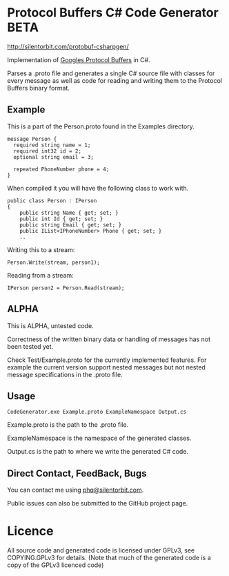 # Protocol Buffers C# Code Generator BETA

http://silentorbit.com/protobuf-csharpgen/

Implementation of [Googles Protocol Buffers](http://code.google.com/apis/protocolbuffers/docs/overview.html) in C#.

Parses a .proto file and generates a single C# source file
with classes for every message as well as code for
reading and writing them to the Protocol Buffers binary format.

## Example

This is a part of the Person.proto found in the Examples directory.

	message Person {
	  required string name = 1;
	  required int32 id = 2;
	  optional string email = 3;
	
	  repeated PhoneNumber phone = 4;
	}

When compiled it you will have the following class to work with.

	public class Person : IPerson
	{
		public string Name { get; set; }
		public int Id { get; set; }
		public string Email { get; set; }
		public IList<IPhoneNumber> Phone { get; set; }
		..

Writing this to a stream:

	Person.Write(stream, person1);

Reading from a stream:

	IPerson person2 = Person.Read(stream);

## ALPHA

This is ALPHA, untested code.

Correctness of the written binary data or handling of messages has not been tested yet.

Check Test/Example.proto for the currently implemented features.
For example the current version support nested messages but not nested message specifications in the .proto file.

## Usage

    CodeGenerator.exe Example.proto ExampleNamespace Output.cs

Example.proto is the path to the .proto file.

ExampleNamespace is the namespace of the generated classes.

Output.cs is the path to where we write the generated C# code.

## Direct Contact, FeedBack, Bugs

You can contact me using phq@silentorbit.com.

Public issues can also be submitted to the GitHub project page.

# Licence

All source code and generated code is licensed under GPLv3, see COPYING.GPLv3 for details.
(Note that much of the generated code is a copy of the GPLv3 licenced code)

